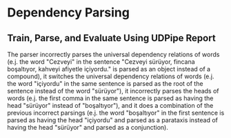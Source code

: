 # Dependency Parsing
## Train, Parse, and Evaluate Using UDPipe Report

The parser incorrectly parses the universal dependency relations of words (e.j. the word "Cezveyi" in the sentence "Cezveyi sürüyor, fincana boşaltıyor, kahveyi afiyetle içiyordu." is parsed as an object instead of a compound),
it switches the universal dependency relations of words (e.j. the word "içiyordu" in the same sentence is parsed as the root of the sentence instead of the word "sürüyor"),
it incorrectly parses the heads of words (e.j. the first comma in the same sentence is parsed as having the head "sürüyor" instead of "boşaltıyor"),
and it does a combination of the previous incorrect parsings (e.j. the word "boşaltıyor" in the first sentence is parsed as having the head "içiyordu" and parsed as a parataxis instead of having the head "sürüyor" and parsed as a conjunction).
